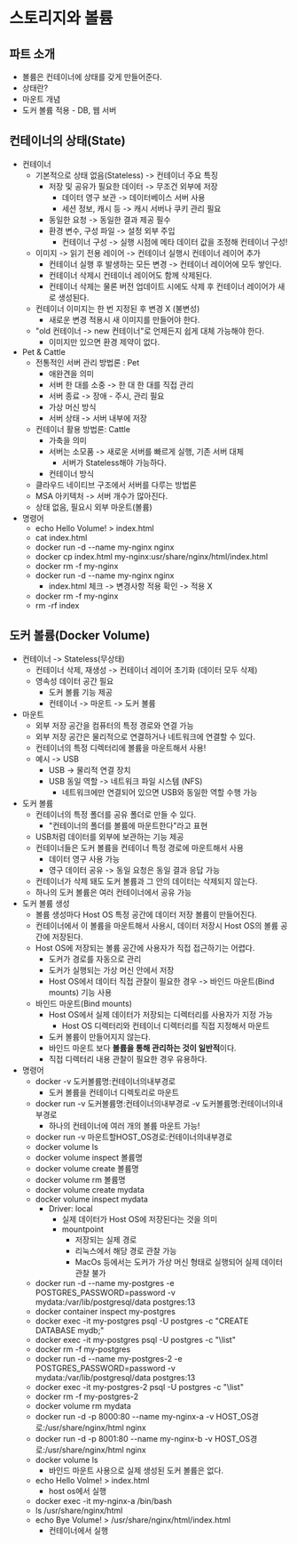 # 스토리지와 볼륨

## 파트 소개
- 볼륨은 컨테이너에 상태를 갖게 만들어준다.
- 상태란?
- 마운트 개념
- 도커 볼륨 적용 - DB, 웹 서버

## 컨테이너의 상태(State)
- 컨테이너
  - 기본적으로 상태 없음(Stateless) -> 컨테이너 주요 특징
    - 저장 및 공유가 필요한 데이터 -> 무조건 외부에 저장
      - 데이터 영구 보관 -> 데이터베이스 서버 사용 
      - 세션 정보, 캐시 등 -> 캐시 서버나 쿠키 관리 필요
    - 동일한 요청 -> 동일한 결과 제공 필수
    - 환경 변수, 구성 파일 -> 설정 외부 주입 
      - 컨테이너 구성 -> 실행 시점에 메타 데이터 값을 조정해 컨테이너 구성! 
  - 이미지 -> 읽기 전용 레이어 -> 컨테이너 실행시 컨테이너 레이어 추가
    - 컨테이너 실행 후 발생하는 모든 변경 -> 컨테이너 레이어에 모두 쌓인다.
    - 컨테이너 삭제시 컨테이너 레이어도 함께 삭제된다.
    - 컨테이너 삭제는 물론 버전 업데이트 시에도 삭제 후 컨테이너 레이어가 새로 생성된다.
  - 컨테이너 이미지는 한 번 지정된 후 변경 X (불변성)
    - 새로운 변경 적용시 새 이미지를 만들어야 한다.
  - "old 컨테이너 -> new 컨테이너"로 언제든지 쉽게 대체 가능해야 한다.
    - 이미지만 있으면 환경 제약이 없다.
- Pet & Cattle
  - 전통적인 서버 관리 방법론 : Pet
    - 애완견을 의미
    - 서버 한 대를 소중 -> 한 대 한 대를 직접 관리
    - 서버 종료 -> 장애 - 주시, 관리 필요
    - 가상 머신 방식
    - 서버 상태 -> 서버 내부에 저장
  - 컨테이너 활용 방법론: Cattle
    - 가축을 의미
    - 서버는 소모품 -> 새로운 서버를 빠르게 실행, 기존 서버 대체
      - 서버가 Stateless해야 가능하다.
    - 컨테이너 방식
  - 클라우드 네이티브 구조에서 서버를 다루는 방법론
  - MSA 아키텍처 -> 서버 개수가 많아진다.
  - 상태 없음, 필요시 외부 마운트(볼륨)
- 명령어
  - echo Hello Volume! > index.html
  - cat index.html
  - docker run -d --name my-nginx nginx
  - docker cp index.html my-nginx:usr/share/nginx/html/index.html
  - docker rm -f my-nginx
  - docker run -d --name my-nginx nginx
    - index.html 체크 -> 변경사항 적용 확인 -> 적용 X
  - docker rm -f my-nginx
  - rm -rf index

## 도커 볼륨(Docker Volume)
- 컨테이너 -> Stateless(무상태)
  - 컨테이너 삭제, 재생성 -> 컨테이너 레이어 초기화 (데이터 모두 삭제)
  - 영속성 데이터 공간 필요
    - 도커 볼륨 기능 제공
    - 컨테이너 -> 마운트 -> 도커 볼륨
- 마운트
  - 외부 저장 공간을 컴퓨터의 특정 경로와 연결 가능
  - 외부 저장 공간은 물리적으로 연결하거나 네트워크에 연결할 수 있다.
  - 컨테이너의 특정 디렉터리에 볼륨을 마운트해서 사용!
  - 예시 -> USB
    - USB -> 물리적 연결 장치
    - USB 동일 역할 -> 네트워크 파일 시스템 (NFS)
      - 네트워크에만 연결되어 있으면 USB와 동일한 역할 수행 가능
- 도커 볼륨
  - 컨테이너의 특정 폴더를 공유 폴더로 만들 수 있다.
    - "컨테이너의 폴더를 볼륨에 마운트한다"라고 표현
  - USB처럼 데이터를 외부에 보관하는 기능 제공
  - 컨테이너들은 도커 볼륨을 컨테이너 특정 경로에 마운트해서 사용
    - 데이터 영구 사용 가능
    - 영구 데이터 공유 -> 동일 요청은 동일 결과 응답 가능
  - 컨테이너가 삭제 돼도 도커 볼륨과 그 안의 데이터는 삭제되지 않는다.
  - 하나의 도커 볼륨은 여러 컨테이너에서 공유 가능
- 도커 볼륨 생성
  - 볼륨 생성마다 Host OS 특정 공간에 데이터 저장 볼륨이 만들어진다.
  - 컨테이너에서 이 볼륨을 마운트해서 사용시, 데이터 저장시 Host OS의 볼륨 공간에 저장된다.
  - Host OS에 저장되는 볼륨 공간에 사용자가 직접 접근하기는 어렵다.
    - 도커가 경로를 자동으로 관리
    - 도커가 실행되는 가상 머신 안에서 저장
    - Host OS에서 데이터 직접 관찰이 필요한 경우 -> 바인드 마운트(Bind mounts) 기능 사용
  - 바인드 마운트(Bind mounts)
    - Host OS에서 실제 데이터가 저장되는 디렉터리를 사용자가 지정 가능
      - Host OS 디렉터리와 컨테이너 디렉터리를 직접 지정해서 마운트
    - 도커 볼륨이 만들어지지 않는다.
    - 바인드 마운트 보다 **볼륨을 통해 관리하는 것이 일반적**이다.
    - 직접 디렉터리 내용 관찰이 필요한 경우 유용하다.
- 명령어
  - docker -v 도커볼륨명:컨테이너의내부경로
    - 도커 볼륨을 컨테이너 디렉토리로 마운트
  - docker run -v 도커볼륨명:컨테이너의내부경로 -v 도커볼륨명:컨테이너의내부경로
    - 하나의 컨테이너에 여러 개의 볼륨 마운트 가능!
  - docker run -v 마운트할HOST_OS경로:컨테이너의내부경로
  - docker volume ls
  - docker volume inspect 볼륨명
  - docker volume create 볼륨명
  - docker volume rm 볼륨명
  - docker volume create mydata
  - docker volume inspect mydata
    - Driver: local
      - 실제 데이터가 Host OS에 저장된다는 것을 의미
      - mountpoint
        - 저장되는 실제 경로
        - 리눅스에서 해당 경로 관찰 가능
        - MacOs 등에서는 도커가 가상 머신 형태로 실행되어 실제 데이터 관찰 불가
  - docker run -d --name my-postgres -e POSTGRES_PASSWORD=password -v mydata:/var/lib/postgresql/data postgres:13
  - docker container inspect my-postgres
  - docker exec -it my-postgres psql -U postgres -c "CREATE DATABASE mydb;"
  - docker exec -it my-postgres psql -U postgres -c "\list"
  - docker rm -f my-postgres
  - docker run -d --name my-postgres-2 -e POSTGRES_PASSWORD=password -v mydata:/var/lib/postgresql/data postgres:13
  - docker exec -it my-postgres-2 psql -U postgres -c "\list"
  - docker rm -f my-postgres-2
  - docker volume rm mydata
  - docker run -d -p 8000:80 --name my-nginx-a -v HOST_OS경로:/usr/share/nginx/html nginx
  - docker run -d -p 8001:80 --name my-nginx-b -v HOST_OS경로:/usr/share/nginx/html nginx
  - docker volume ls 
    - 바인드 마운트 사용으로 실제 생성된 도커 볼륨은 없다.
  - echo Hello Volme! > index.html
    - host os에서 실행
  - docker exec -it my-nginx-a /bin/bash
  - ls /usr/share/nginx/html
  - echo Bye Volume! > /usr/share/nginx/html/index.html
    - 컨테이너에서 실행

